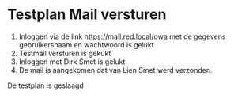 # Testplan Mail versturen

1. Inloggen via de link https://mail.red.local/owa met de gegevens gebruikersnaam en wachtwoord is gelukt 
2. Testmail versturen is gekukt
3. Inloggen met Dirk Smet is gelukt
4. De mail is aangekomen dat van Lien Smet werd verzonden.

De testplan is geslaagd
